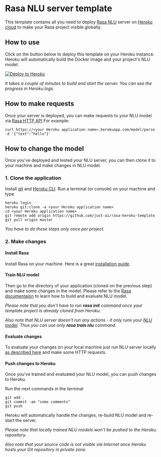 # Rasa NLU server template

This template contains all you need to deploy [Rasa NLU](https://rasa.com/) server on [Heroku cloud](https://heroku.com) to make your Rasa project visible globally.

## How to use

Click on the button below to deploy this template on your Heroku instance.
Heroku will automatically build the Docker image and your project's NLU model.

[![Deploy to Heroku](https://camo.githubusercontent.com/83b0e95b38892b49184e07ad572c94c8038323fb/68747470733a2f2f7777772e6865726f6b7563646e2e636f6d2f6465706c6f792f627574746f6e2e737667)](https://heroku.com/deploy?template=https://github.com/yassinelamarti/firstchatbot)

_It takes a couple of minutes to build and start the server. You can see the progress in Heroku logs._

## How to make requests

Once your server is deployed, you can make requests to your NLU model via [Rasa HTTP API](https://rasa.com/docs/rasa/api/http-api/#operation/parseModelMessage)
For example:

`curl https://<your Heroku application name>.herokuapp.com/model/parse -d '{"text":"hello"}'`

## How to change the model

Once you've deployed and tested your NLU server, you can then clone it to your machine and make changes in NLU model.

### 1. Clone the application

Install [git](https://git-scm.com/downloads) and [Heroku CLI](https://devcenter.heroku.com/articles/heroku-cli#download-and-install).
Run a terminal (or console) on your machine and type

```
heroku login
heroku git:clone -a <your Heroku application name>
cd <your Heroku application name>
git remote add origin https://github.com/just-ai/rasa-heroku-template
git pull origin master
```

_You have to do these steps only once per project._

### 2. Make changes

#### Install Rasa

Install Rasa on your machine. Here is a great [installation guide](https://rasa.com/docs/rasa/user-guide/installation/).

#### Train NLU model

Then go to the directory of your application (cloned on the previous step) and make some changes in the model.
Please refer to the [Rasa documentaion](https://rasa.com/docs/rasa/user-guide/rasa-tutorial/) to learn how to build and evaluate NLU model.

_Please note that you don't have to run **rasa init** command once your template project is already cloned from Heroku._

_Also note that NLU server doesn't run any actions - it only runs your [NLU model](https://rasa.com/docs/rasa/nlu/using-nlu-only/). Thus you can use only **rasa train nlu** command._

#### Evaluate changes

To evaluate your changes on your local machine just run NLU server locally [as described here](https://rasa.com/docs/rasa/nlu/using-nlu-only/) and make some HTTP requests.

#### Push changes to Heroku

Once you've trained and evaluated your NLU model, you can push changes to Heroku.

Run the next commands in the terminal

```
git add .
git commit -am "some comments"
git push
```

Heroku will automatically handle the changes, re-build NLU model and re-start the server.

_Please note that locally trained NLU models won't be pushed to the Heroku repository._

_Also note that your source code is not visible via Internet once Heroku hosts your Git repository in private zone._

